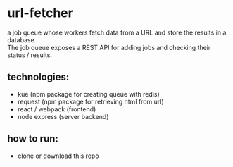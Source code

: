# url-fetcher

a job queue whose workers fetch data from a URL and store the results in a database.  
The job queue exposes a REST API for adding jobs and checking their status / results.


## technologies:
- kue (npm package for creating queue with redis)
- request (npm package for retrieving html from url)
- react / webpack (frontend)
- node express (server backend)

## how to run:
- clone or download this repo
